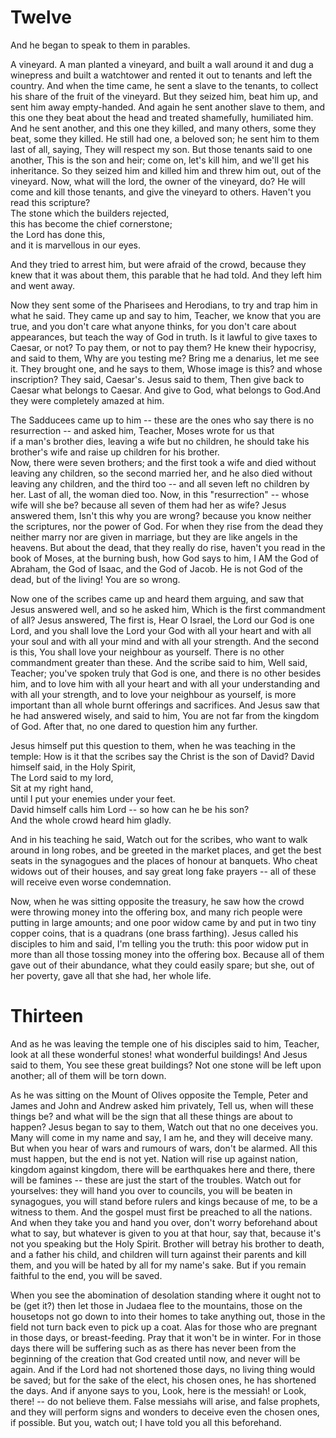 # Twelve

And he began to speak to them in parables.

A vineyard. A man planted a vineyard, and built a wall around it and dug a winepress and built a watchtower and rented it out to tenants and left the country. And when the time came, he sent a slave to the tenants, to collect his share of the fruit of the vineyard. But they seized him, beat him up, and sent him away empty-handed. And again he sent another slave to them, and this one they beat about the head and treated shamefully, humiliated him. And he sent another, and this one they killed, and many others, some they beat, some they killed. He still had one, a beloved son; he sent him to them last of all, saying, They will respect my son. But those tenants said to one another, This is the son and heir; come on, let's kill him, and we'll get his inheritance. So they seized him and killed him and threw him out, out of the vineyard. Now, what will the lord, the owner of the vineyard, do? He will come and kill those tenants, and give the vineyard to others. Haven't you read this scripture?  
The stone which the builders rejected,  
this has become the chief cornerstone;  
the Lord has done this,  
and it is marvellous in our eyes.

And they tried to arrest him, but were afraid of the crowd, because they knew that it was about them, this parable that he had told. And they left him and went away.

Now they sent some of the Pharisees and Herodians, to try and trap him in what he said. They came up and say to him, Teacher, we know that you are true, and you don't care what anyone thinks, for you don't care about appearances, but teach the way of God in truth. Is it lawful to give taxes to Caesar, or not? To pay them, or not to pay them? He knew their hypocrisy, and said to them, Why are you testing me? Bring me a denarius, let me see it. They brought one, and he says to them, Whose image is this? and whose inscription? They said, Caesar's. Jesus said to them, Then give back to Caesar what belongs to Caesar. And give to God, what belongs to God.And they were completely amazed at him.

The Sadducees came up to him -- these are the ones who say there is no resurrection -- and asked him, Teacher, Moses wrote for us that  
if a man's brother dies, leaving a wife but no children, he should take his brother's wife and raise up children for his brother.  
Now, there were seven brothers; and the first took a wife and died without leaving any children, so the second married her, and he also died without leaving any children, and the third too -- and all seven left no children by her. Last of all, the woman died too. Now, in this "resurrection" -- whose wife will she be? because all seven of them had her as wife? Jesus answered them, Isn't this why you are wrong? because you know neither the scriptures, nor the power of God. For when they rise from the dead they neither marry nor are given in marriage, but they are like angels in the heavens. But about the dead, that they really do rise, haven't you read in the book of Moses, at the burning bush, how God says to him, I AM the God of Abraham, the God of Isaac, and the God of Jacob. He is not God of the dead, but of the living! You are so wrong.

Now one of the scribes came up and heard them arguing, and saw that Jesus answered well, and so he asked him, Which is the first commandment of all? Jesus answered, The first is, Hear O Israel, the Lord our God is one Lord, and you shall love the Lord your God with all your heart and with all your soul and with all your mind and with all your strength. And the second is this, You shall love your neighbour as yourself. There is no other commandment greater than these. And the scribe said to him, Well said, Teacher; you've spoken truly that God is one, and there is no other besides him, and to love him with all your heart and with all your understanding and with all your strength, and to love your neighbour as yourself, is more important than all whole burnt offerings and sacrifices. And Jesus saw that he had answered wisely, and said to him, You are not far from the kingdom of God. After that, no one dared to question him any further.

Jesus himself put this question to them, when he was teaching in the temple: How is it that the scribes say the Christ is the son of David? David himself said, in the Holy Spirit,  
The Lord said to my lord,  
Sit at my right hand,  
until I put your enemies under your feet.  
David himself calls him Lord -- so how can he be his son?  
And the whole crowd heard him gladly.

And in his teaching he said, Watch out for the scribes, who want to walk around in long robes, and be greeted in the market places, and get the best seats in the synagogues and the places of honour at banquets. Who cheat widows out of their houses, and say great long fake prayers -- all of these will receive even worse condemnation.

Now, when he was sitting opposite the treasury, he saw how the crowd were throwing money into the offering box, and many rich people were putting in large amounts; and one poor widow came by and put in two tiny copper coins, that is a quadrans (one brass farthing). Jesus called his disciples to him and said, I'm telling you the truth: this poor widow put in more than all those tossing money into the offering box. Because all of them gave out of their abundance, what they could easily spare; but she, out of her poverty, gave all that she had, her whole life.

# Thirteen

And as he was leaving the temple one of his disciples said to him, Teacher, look at all these wonderful stones! what wonderful buildings! And Jesus said to them, You see these great buildings? Not one stone will be left upon another; all of them will be torn down.

As he was sitting on the Mount of Olives opposite the Temple, Peter and James and John and Andrew asked him privately, Tell us, when will these things be? and what will be the sign that all these things are about to happen? Jesus began to say to them, Watch out that no one deceives you. Many will come in my name and say, I am he, and they will deceive many. But when you hear of wars and rumours of wars, don't be alarmed. All this must happen, but the end is not yet. Nation will rise up against nation, kingdom against kingdom, there will be earthquakes here and there, there will be famines -- these are just the start of the troubles. Watch out for yourselves: they will hand you over to councils, you will be beaten in synagogues, you will stand before rulers and kings because of me, to be a witness to them. And the gospel must first be preached to all the nations. And when they take you and hand you over, don't worry beforehand about what to say, but whatever is given to you at that hour, say that, because it's not you speaking but the Holy Spirit. Brother will betray his brother to death, and a father his child, and children will turn against their parents and kill them, and you will be hated by all for my name's sake. But if you remain faithful to the end, you will be saved.

When you see the abomination of desolation standing where it ought not to be (get it?) then let those in Judaea flee to the mountains, those on the housetops not go down to into their homes to take anything out, those in the field not turn back even to pick up a coat. Alas for those who are pregnant in those days, or breast-feeding. Pray that it won't be in winter. For in those days there will be suffering such as as there has never been from the beginning of the creation that God created until now, and never will be again. And if the Lord had not shortened those days, no living thing would be saved; but for the sake of the elect, his chosen ones, he has shortened the days. And if anyone says to you, Look, here is the messiah! or Look, there! -- do not believe them. False messiahs will arise, and false prophets, and they will perform signs and wonders to deceive even the chosen ones, if possible. But you, watch out; I have told you all this beforehand.

 
